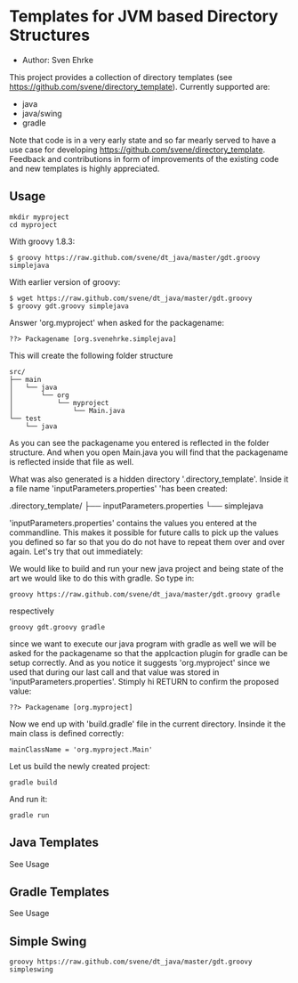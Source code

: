 Templates for JVM based Directory Structures
===============================================================================

* Author: Sven Ehrke

This project provides a collection of directory templates (see https://github.com/svene/directory_template).
Currently supported are:

* java
* java/swing
* gradle

Note that code is in a very early state and so far mearly served to have a use case
for developing https://github.com/svene/directory_template.
Feedback and contributions in form of improvements of the existing code and
new templates is highly appreciated.

Usage
-----
	mkdir myproject
	cd myproject

With groovy 1.8.3:

	$ groovy https://raw.github.com/svene/dt_java/master/gdt.groovy simplejava

With earlier version of groovy:

	$ wget https://raw.github.com/svene/dt_java/master/gdt.groovy
	$ groovy gdt.groovy simplejava

Answer 'org.myproject' when asked for the packagename:

	??> Packagename [org.svenehrke.simplejava]

This will create the following folder structure

	src/
	├── main
	│   └── java
	│       └── org
	│           └── myproject
	│               └── Main.java
	└── test
	    └── java

As you can see the packagename you entered is reflected in the folder structure.
And when you open Main.java you will find that the packagename is reflected inside
that file as well.

What was also generated is a hidden directory '.directory_template'. Inside it
a file name 'inputParameters.properties' 'has been created:

.directory_template/
├── inputParameters.properties
└── simplejava

'inputParameters.properties' contains the values you entered at the commandline.
This makes it possible for future calls to pick up the values you defined so far
so that you do do not have to repeat them over and over again.
Let's try that out immediately:

We would like to build and run your new java project and being state of the art
we would like to do this with gradle. So type in:

	groovy https://raw.github.com/svene/dt_java/master/gdt.groovy gradle

respectively

	groovy gdt.groovy gradle

since we want to execute our java program with gradle as well we will be asked
for the packagename so that the applcaction plugin for gradle can be setup correctly.
And as you notice it suggests 'org.myproject' since we used that during our last
call and that value was stored in 'inputParameters.properties'. Stimply hi
RETURN to confirm the proposed value:

	??> Packagename [org.myproject]

Now we end up with 'build.gradle' file in the current directory.
Insinde it the main class is defined correctly:

	mainClassName = 'org.myproject.Main'

Let us build the newly created project:

	gradle build

And run it:

	gradle run


Java Templates
---------------
See Usage

Gradle Templates
---------------
See Usage

Simple Swing
---------------

	groovy https://raw.github.com/svene/dt_java/master/gdt.groovy simpleswing

